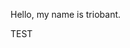 Hello, my name is triobant.

TEST
<!--
Introduction

Current Project

GitHub Stats
[![Triobant's GitHub stats](https://github-readme-stats.vercel.app/api?username=triobant&show_icons=true&theme=gruvbox)](https://github.com/anuraghazra/github-readme-stats)

Most used languages

Badges
<div id="badges">
    <a href="https://www.linkedin.com/in/brian-ott-0a1089276/">
        <img src="https://img.shields.io/badge/LinkedIn-blue?logo=linkedin&logoColor=white&style=for-the-badge" alt="LinkedIn Badge" />
        </a>
</div>

Links to finished Projects and Website

<!---
triobant/triobant is a ✨ special ✨ repository because its `README.md` (this file) appears on your GitHub profile.
You can click the Preview link to take a look at your changes.
--->
